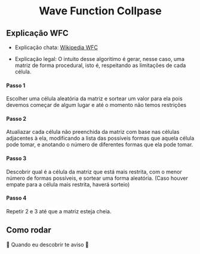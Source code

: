 <h1 align="center">Wave Function Collpase</h1>

<h2>Explicação WFC</h2>

* Explicação chata: [Wikipedia WFC](https://en.wikipedia.org/wiki/Wave_function_collapse)

* Explicação legal: O intuito desse algoritimo é gerar, nesse caso, uma matriz de forma procedural, isto é, respeitando as limitações de cada célula.

<h4>Passo 1</h4>
Escolher uma célula aleatória da matriz e sortear um valor para ela pois devemos começar de algum lugar e até o momento não temos restrições

<h4>Passo 2</h4>
Atualiazar cada célula não preenchida da matriz com base nas células adjacentes à ela, modificando a lista das possíveis formas que aquela célula pode tomar, e anotando o número de diferentes formas que ela pode tomar.

<h4>Passo 3</h4>
Descobrir qual é a célula da matriz que está mais restrita, com o menor número de formas possíveis, e sortear uma forma aleatória. (Caso houver empate para a célula mais restrita, haverá sorteio)

<h4>Passo 4</h4>
Repetir 2 e 3 até que a matriz esteja cheia.

<h2>Como rodar</h2>
🚧  Quando eu descobrir te aviso  🚧

